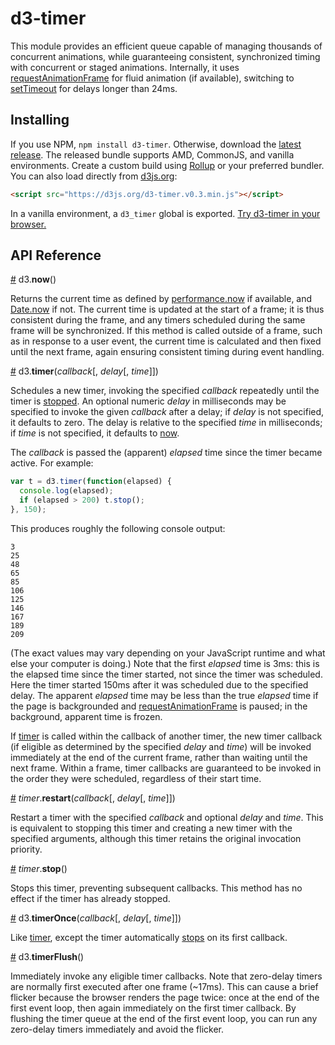# d3-timer

This module provides an efficient queue capable of managing thousands of concurrent animations, while guaranteeing consistent, synchronized timing with concurrent or staged animations. Internally, it uses [requestAnimationFrame](https://developer.mozilla.org/en-US/docs/Web/API/window/requestAnimationFrame) for fluid animation (if available), switching to [setTimeout](https://developer.mozilla.org/en-US/docs/Web/API/WindowTimers/setTimeout) for delays longer than 24ms.

## Installing

If you use NPM, `npm install d3-timer`. Otherwise, download the [latest release](https://github.com/d3/d3-timer/releases/latest). The released bundle supports AMD, CommonJS, and vanilla environments. Create a custom build using [Rollup](https://github.com/rollup/rollup) or your preferred bundler. You can also load directly from [d3js.org](https://d3js.org):

```html
<script src="https://d3js.org/d3-timer.v0.3.min.js"></script>
```

In a vanilla environment, a `d3_timer` global is exported. [Try d3-timer in your browser.](https://tonicdev.com/npm/d3-timer)

## API Reference

<a name="now" href="#now">#</a> d3.<b>now</b>()

Returns the current time as defined by [performance.now](https://developer.mozilla.org/en-US/docs/Web/API/Performance/now) if available, and [Date.now](https://developer.mozilla.org/en-US/docs/JavaScript/Reference/Global_Objects/Date/now) if not. The current time is updated at the start of a frame; it is thus consistent during the frame, and any timers scheduled during the same frame will be synchronized. If this method is called outside of a frame, such as in response to a user event, the current time is calculated and then fixed until the next frame, again ensuring consistent timing during event handling.

<a name="timer" href="#timer">#</a> d3.<b>timer</b>(<i>callback</i>[, <i>delay</i>[, <i>time</i>]])

Schedules a new timer, invoking the specified *callback* repeatedly until the timer is [stopped](#timer_stop). An optional numeric *delay* in milliseconds may be specified to invoke the given *callback* after a delay; if *delay* is not specified, it defaults to zero. The delay is relative to the specified *time* in milliseconds; if *time* is not specified, it defaults to [now](#now).

The *callback* is passed the (apparent) *elapsed* time since the timer became active. For example:

```js
var t = d3.timer(function(elapsed) {
  console.log(elapsed);
  if (elapsed > 200) t.stop();
}, 150);
```

This produces roughly the following console output:

```
3
25
48
65
85
106
125
146
167
189
209
```

(The exact values may vary depending on your JavaScript runtime and what else your computer is doing.) Note that the first *elapsed* time is 3ms: this is the elapsed time since the timer started, not since the timer was scheduled. Here the timer started 150ms after it was scheduled due to the specified delay. The apparent *elapsed* time may be less than the true *elapsed* time if the page is backgrounded and [requestAnimationFrame](https://developer.mozilla.org/en-US/docs/Web/API/window/requestAnimationFrame) is paused; in the background, apparent time is frozen.

If [timer](#timer) is called within the callback of another timer, the new timer callback (if eligible as determined by the specified *delay* and *time*) will be invoked immediately at the end of the current frame, rather than waiting until the next frame. Within a frame, timer callbacks are guaranteed to be invoked in the order they were scheduled, regardless of their start time.

<a name="timer_restart" href="#timer_restart">#</a> <i>timer</i>.<b>restart</b>(<i>callback</i>[, <i>delay</i>[, <i>time</i>]])

Restart a timer with the specified *callback* and optional *delay* and *time*. This is equivalent to stopping this timer and creating a new timer with the specified arguments, although this timer retains the original invocation priority.

<a name="timer_stop" href="#timer_stop">#</a> <i>timer</i>.<b>stop</b>()

Stops this timer, preventing subsequent callbacks. This method has no effect if the timer has already stopped.

<a name="timerOnce" href="#timerOnce">#</a> d3.<b>timerOnce</b>(<i>callback</i>[, <i>delay</i>[, <i>time</i>]])

Like [timer](#timer), except the timer automatically [stops](#timer_stop) on its first callback.

<a name="timerFlush" href="#timerFlush">#</a> d3.<b>timerFlush</b>()

Immediately invoke any eligible timer callbacks. Note that zero-delay timers are normally first executed after one frame (~17ms). This can cause a brief flicker because the browser renders the page twice: once at the end of the first event loop, then again immediately on the first timer callback. By flushing the timer queue at the end of the first event loop, you can run any zero-delay timers immediately and avoid the flicker.
